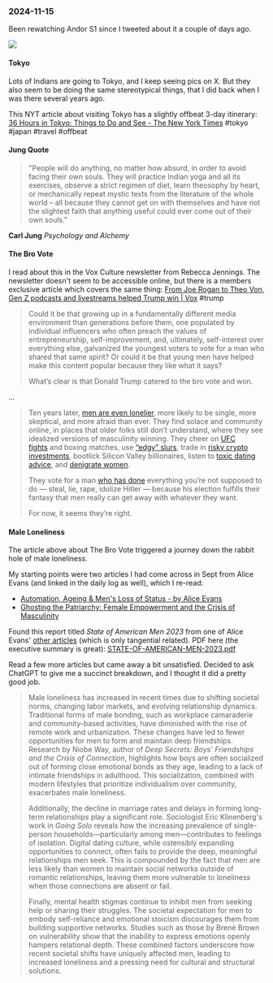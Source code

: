 ### 2024-11-15

Been rewatching Andor S1 since I tweeted about it a couple of days ago.

![](https://x.com/debugjois/status/1856231275276751042)

#### Tokyo
Lots of Indians are going to Tokyo, and I keep seeing pics on X. But they also seem to be doing the same stereotypical things, that I did back when I was there several years ago.

This NYT article about visiting Tokyo has a slightly offbeat 3-day itinerary: [36 Hours in Tokyo: Things to Do and See - The New York Times](https://www.nytimes.com/interactive/2023/04/06/travel/things-to-do-tokyo.html) #tokyo #japan #travel #offbeat

#### Jung Quote

> "People will do anything, no matter how absurd, in order to avoid facing their own souls. They will practice Indian yoga and all its exercises, observe a strict regimen of diet, learn theosophy by heart, or mechanically repeat mystic texts from the literature of the whole world – all because they cannot get on with themselves and have not the slightest faith that anything useful could ever come out of their own souls."

**Carl Jung**
_Psychology and Alchemy_
#### The Bro Vote
I read about this in the Vox Culture newsletter from Rebecca Jennings. The newsletter doesn't seem to be accessible online, but there is a members exclusive article which covers the same thing: [From Joe Rogan to Theo Von, Gen Z podcasts and livestreams helped Trump win | Vox](https://www.vox.com/culture/383364/gen-z-podcasts-trump-win-joe-rogan-bros) #trump 

> Could it be that growing up in a fundamentally different media environment than generations before them, one populated by individual influencers who often preach the values of entrepreneurship, self-improvement, and, ultimately, self-interest over everything else, galvanized the youngest voters to vote for a man who shared that same spirit? Or could it be that young men have helped make this content popular because they like what it says?
> 
> What’s clear is that Donald Trump catered to the bro vote and won.

…

> Ten years later, [men are even lonelier](https://link.vox.com/click/37448965.59340/aHR0cHM6Ly93d3cubnl0aW1lcy5jb20vMjAyNC8xMC8yMS9vcGluaW9uL3RydW1wLWdlbi16LW1lbi1oYXJyaXMuaHRtbD91ZWlkPTdhYWFiZjBkNzE5MzNmOTc2YzU1YjBmNGIxYmQ5Zjg4/62e73e4945ad6bf6110e6176Bf708c7bf), more likely to be single, more skeptical, and more afraid than ever. They find solace and community online, in places that older folks still don’t understand, where they see idealized versions of masculinity winning. They cheer on [UFC fights](https://link.vox.com/click/37448965.59340/aHR0cHM6Ly93d3cudm94LmNvbS9zcG9ydHMvMzU3OTg0L3VmYy0zMDMtZmlnaHQtdHJ1bXAtbWFnYS1wZXJpZXJhLXByb2NoYXprYT91ZWlkPTdhYWFiZjBkNzE5MzNmOTc2YzU1YjBmNGIxYmQ5Zjg4/62e73e4945ad6bf6110e6176B28cfd16b) and boxing matches, use [“edgy” slurs](https://archive.ph/RZtsp#selection-1229.0-1242.0), trade in [risky crypto investments](https://link.vox.com/click/37448965.59340/aHR0cHM6Ly93d3cudm94LmNvbS9tb25leS8zNzE1OTcvY3J5cHRvLXBvbGl0aWNzLXNwZW5kaW5nLTIwMjQtZWxlY3Rpb25zLXRydW1wP3VlaWQ9N2FhYWJmMGQ3MTkzM2Y5NzZjNTViMGY0YjFiZDlmODg/62e73e4945ad6bf6110e6176B629572cf), bootlick Silicon Valley billionaires, listen to [toxic dating advice](https://link.vox.com/click/37448965.59340/aHR0cHM6Ly93d3cudm94LmNvbS9jdWx0dXJlLzIzOTc4MzI1L2RhdGluZy1hZHZpY2Utc2hlcmEtc2V2ZW4tdGlrdG9rLXNwcmlua2xlLXNwcmlua2xlP3VlaWQ9N2FhYWJmMGQ3MTkzM2Y5NzZjNTViMGY0YjFiZDlmODg/62e73e4945ad6bf6110e6176B0a054873), and [denigrate women](https://link.vox.com/click/37448965.59340/aHR0cHM6Ly93d3cudm94LmNvbS90aGUtZ29vZHMvMjMzMTg4NjEvYW5kcmV3LXRhdGUtdGlrdG9rLWluc3RhZ3JhbS15b3V0dWJlLWJhbm5lZD91ZWlkPTdhYWFiZjBkNzE5MzNmOTc2YzU1YjBmNGIxYmQ5Zjg4/62e73e4945ad6bf6110e6176B32fe9386).
> 
> They vote for a man [who has done](https://link.vox.com/click/37448965.59340/aHR0cHM6Ly94LmNvbS9UYWxiZXJ0U3dhbi9zdGF0dXMvMTg1NDAxODM5MDgwNjkyMTMxNT91ZWlkPTdhYWFiZjBkNzE5MzNmOTc2YzU1YjBmNGIxYmQ5Zjg4/62e73e4945ad6bf6110e6176B75926e7f) everything you’re not supposed to do — steal, lie, rape, idolize Hitler — because his election fulfills their fantasy that men really can get away with whatever they want.
>
> For now, it seems they’re right.

#### Male Loneliness
The article above about The Bro Vote triggered a journey down the rabbit hole of male loneliness. 

My starting points were two articles I had come across in Sept from Alice Evans (and linked in the daily log as well), which I re-read:

- [Automation, Ageing & Men's Loss of Status - by Alice Evans](https://www.ggd.world/p/automation-ageing-and-mens-loss-of)
- [Ghosting the Patriarchy: Female Empowerment and the Crisis of Masculinity](https://www.ggd.world/p/ghosting-the-patriarchy-female-empowerment)

Found this report titled _State of American Men 2023_ from one of Alice Evans' [other articles](https://www.ggd.world/p/why-is-fertility-collapsing-globally) (which is only tangential related). PDF here (the executive summary is great): [STATE-OF-AMERICAN-MEN-2023.pdf](https://www.equimundo.org/wp-content/uploads/2023/05/STATE-OF-AMERICAN-MEN-2023.pdf)

Read a few more articles but came away a bit unsatisfied. Decided to ask ChatGPT to give me a succinct breakdown, and I thought it did a pretty good job.

> Male loneliness has increased in recent times due to shifting societal norms, changing labor markets, and evolving relationship dynamics. Traditional forms of male bonding, such as workplace camaraderie and community-based activities, have diminished with the rise of remote work and urbanization. These changes have led to fewer opportunities for men to form and maintain deep friendships. Research by Niobe Way, author of _Deep Secrets: Boys’ Friendships and the Crisis of Connection_, highlights how boys are often socialized out of forming close emotional bonds as they age, leading to a lack of intimate friendships in adulthood. This socialization, combined with modern lifestyles that prioritize individualism over community, exacerbates male loneliness.
> 
> Additionally, the decline in marriage rates and delays in forming long-term relationships play a significant role. Sociologist Eric Klinenberg's work in _Going Solo_ reveals how the increasing prevalence of single-person households—particularly among men—contributes to feelings of isolation. Digital dating culture, while ostensibly expanding opportunities to connect, often fails to provide the deep, meaningful relationships men seek. This is compounded by the fact that men are less likely than women to maintain social networks outside of romantic relationships, leaving them more vulnerable to loneliness when those connections are absent or fail.
> 
> Finally, mental health stigmas continue to inhibit men from seeking help or sharing their struggles. The societal expectation for men to embody self-reliance and emotional stoicism discourages them from building supportive networks. Studies such as those by Brené Brown on vulnerability show that the inability to express emotions openly hampers relational depth. These combined factors underscore how recent societal shifts have uniquely affected men, leading to increased loneliness and a pressing need for cultural and structural solutions.

